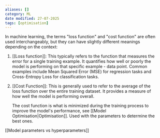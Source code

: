 ```yaml
---
aliases: []
category: ML
date modified: 27-07-2025
tags: [optimisation]
---
```

In machine learning, the terms "loss function" and "cost function" are often used interchangeably, but they can have slightly different meanings depending on the context:

1. [[Loss function]]: This typically refers to the function that measures the error for a single training example. It quantifies how well or poorly the model is performing on that specific example - data point. Common examples include Mean Squared Error (MSE) for regression tasks and Cross-Entropy Loss for classification tasks.

2. [[Cost Function]]: This is generally used to refer to the average of the loss function over the entire training dataset. It provides a measure of how well the model is performing overall. 
   
   The cost function is what is minimized during the training process to improve the model's performance, see [[Model Optimisation|Optimisation]]. Used with the parameters to determine the best ones.

[[Model parameters vs hyperparameters]]
